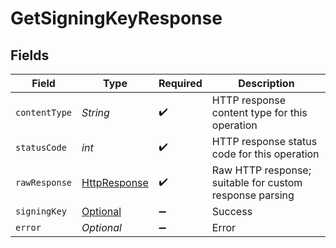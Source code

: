 # GetSigningKeyResponse


## Fields

| Field                                                                                                                         | Type                                                                                                                          | Required                                                                                                                      | Description                                                                                                                   |
| ----------------------------------------------------------------------------------------------------------------------------- | ----------------------------------------------------------------------------------------------------------------------------- | ----------------------------------------------------------------------------------------------------------------------------- | ----------------------------------------------------------------------------------------------------------------------------- |
| `contentType`                                                                                                                 | *String*                                                                                                                      | :heavy_check_mark:                                                                                                            | HTTP response content type for this operation                                                                                 |
| `statusCode`                                                                                                                  | *int*                                                                                                                         | :heavy_check_mark:                                                                                                            | HTTP response status code for this operation                                                                                  |
| `rawResponse`                                                                                                                 | [HttpResponse<InputStream>](https://docs.oracle.com/en/java/javase/11/docs/api/java.net.http/java/net/http/HttpResponse.html) | :heavy_check_mark:                                                                                                            | Raw HTTP response; suitable for custom response parsing                                                                       |
| `signingKey`                                                                                                                  | [Optional<SigningKey>](../../models/components/SigningKey.md)                                                                 | :heavy_minus_sign:                                                                                                            | Success                                                                                                                       |
| `error`                                                                                                                       | *Optional<Error>*                                                                                                             | :heavy_minus_sign:                                                                                                            | Error                                                                                                                         |